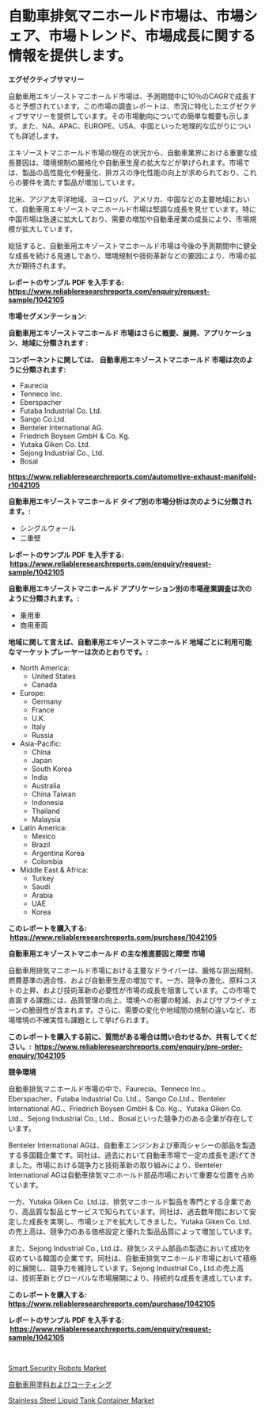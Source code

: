 <p><h1>自動車排気マニホールド市場は、市場シェア、市場トレンド、市場成長に関する情報を提供します。</h1></p><p><strong>エグゼクティブサマリー</strong></p>
<p><p>自動車用エキゾーストマニホールド市場は、予測期間中に10％のCAGRで成長すると予想されています。この市場の調査レポートは、市況に特化したエグゼクティブサマリーを提供しています。その市場動向についての簡単な概要も示します。また、NA、APAC、EUROPE、USA、中国といった地理的な広がりについても詳述します。</p><p>エキゾーストマニホールド市場の現在の状況から、自動車業界における重要な成長要因は、環境規制の厳格化や自動車生産の拡大などが挙げられます。市場では、製品の高性能化や軽量化、排ガスの浄化性能の向上が求められており、これらの要件を満たす製品が増加しています。</p><p>北米、アジア太平洋地域、ヨーロッパ、アメリカ、中国などの主要地域において、自動車用エキゾーストマニホールド市場は堅調な成長を見せています。特に中国市場は急速に拡大しており、需要の増加や自動車産業の成長により、市場規模が拡大しています。</p><p>総括すると、自動車用エキゾーストマニホールド市場は今後の予測期間中に健全な成長を続ける見通しであり、環境規制や技術革新などの要因により、市場の拡大が期待されます。</p></p>
<p><strong>レポートのサンプル PDF を入手する: <a href="https://www.reliableresearchreports.com/enquiry/request-sample/1042105">https://www.reliableresearchreports.com/enquiry/request-sample/1042105</a></strong></p>
<p><strong>市場セグメンテーション:</strong></p>
<p><strong> 自動車用エキゾーストマニホールド 市場はさらに概要、展開、アプリケーション、地域に分類されます :</strong></p>
<p><strong>コンポーネントに関しては、 自動車用エキゾーストマニホールド 市場は次のように分類されます: &nbsp;</strong></p>
<p><ul><li>Faurecia</li><li>Tenneco Inc.</li><li>Eberspacher</li><li>Futaba Industrial Co. Ltd.</li><li>Sango Co.Ltd.</li><li>Benteler International AG.</li><li>Friedrich Boysen GmbH & Co. Kg.</li><li>Yutaka Giken Co. Ltd.</li><li>Sejong Industrial Co., Ltd.</li><li>Bosal</li></ul></p>
<p><strong><a href="https://www.reliableresearchreports.com/automotive-exhaust-manifold-r1042105">https://www.reliableresearchreports.com/automotive-exhaust-manifold-r1042105</a></strong></p>
<p><strong> 自動車用エキゾーストマニホールド タイプ別の市場分析は次のように分類されます。:</strong></p>
<p><ul><li>シングルウォール</li><li>二重壁</li></ul></p>
<p><strong>レポートのサンプル PDF を入手する: &nbsp;<a href="https://www.reliableresearchreports.com/enquiry/request-sample/1042105">https://www.reliableresearchreports.com/enquiry/request-sample/1042105</a></strong></p>
<p><strong> 自動車用エキゾーストマニホールド アプリケーション別の市場産業調査は次のように分類されます。:</strong></p>
<p><ul><li>乗用車</li><li>商用車両</li></ul></p>
<p><strong>地域に関して言えば、自動車用エキゾーストマニホールド 地域ごとに利用可能なマーケットプレーヤーは次のとおりです。:</strong></p>
<p><ul>
    <li>
        North America:
        <ul>
            <li>United States</li>
            <li>Canada</li>
        </ul>
    </li>
    <li>
        Europe:
        <ul>
            <li>Germany</li>
            <li>France</li>
            <li>U.K.</li>
            <li>Italy</li>
            <li>Russia</li>
        </ul>
    </li>
    <li>
        Asia-Pacific:
        <ul>
            <li>China</li>
            <li>Japan</li>
            <li>South Korea</li>
            <li>India</li>
            <li>Australia</li>
            <li>China Taiwan</li>
            <li>Indonesia</li>
            <li>Thailand</li>
            <li>Malaysia</li>
        </ul>
    </li>
    <li>
        Latin America:
        <ul>
            <li>Mexico</li>
            <li>Brazil</li>
            <li>Argentina Korea</li>
            <li>Colombia</li>
        </ul>
    </li>
    <li>
        Middle East & Africa:
        <ul>
            <li>Turkey</li>
            <li>Saudi</li>
            <li>Arabia</li>
            <li>UAE</li>
            <li>Korea</li>
        </ul>
    </li>
    </ul></p>
<p><strong>このレポートを購入する: &nbsp;<a href="https://www.reliableresearchreports.com/purchase/1042105">https://www.reliableresearchreports.com/purchase/1042105</a></strong></p>
<p><strong>自動車用エキゾーストマニホールド の主な推進要因と障壁 市場</strong></p>
<p><p>自動車用排気マニホールド市場における主要なドライバーは、厳格な排出規制、燃費基準の適合性、および自動車生産の増加です。一方、競争の激化、原料コストの上昇、および技術革新の必要性が市場の成長を阻害しています。この市場で直面する課題には、品質管理の向上、環境への影響の軽減、およびサプライチェーンの脆弱性が含まれます。さらに、需要の変化や地域間の規制の違いなど、市場環境の不確実性も課題として挙げられます。</p></p>
<p><strong>このレポートを購入する前に、質問がある場合は問い合わせるか、共有してください。:&nbsp; <a href="https://www.reliableresearchreports.com/enquiry/pre-order-enquiry/1042105">https://www.reliableresearchreports.com/enquiry/pre-order-enquiry/1042105</a></strong></p>
<p><strong>競争環境</strong></p>
<p><p>自動車排気マニホールド市場の中で、Faurecia、Tenneco Inc.、Eberspacher、Futaba Industrial Co. Ltd.、Sango Co.Ltd.、Benteler International AG.、Friedrich Boysen GmbH & Co. Kg.、Yutaka Giken Co. Ltd.、Sejong Industrial Co., Ltd.、Bosalといった競争力のある企業が存在しています。</p><p>Benteler International AGは、自動車エンジンおよび車両シャシーの部品を製造する多国籍企業です。同社は、過去において自動車市場で一定の成長を遂げてきました。市場における競争力と技術革新の取り組みにより、Benteler International AGは自動車排気マニホールド部品市場において重要な位置を占めています。</p><p>一方、Yutaka Giken Co. Ltd.は、排気マニホールド製品を専門とする企業であり、高品質な製品とサービスで知られています。同社は、過去数年間において安定した成長を実現し、市場シェアを拡大してきました。Yutaka Giken Co. Ltd.の売上高は、競争力のある価格設定と優れた製品品質によって増加しています。</p><p>また、Sejong Industrial Co., Ltd.は、排気システム部品の製造において成功を収めている韓国の企業です。同社は、自動車排気マニホールド市場において積極的に展開し、競争力を維持しています。Sejong Industrial Co., Ltd.の売上高は、技術革新とグローバルな市場展開により、持続的な成長を達成しています。</p></p>
<p><strong>このレポートを購入する: &nbsp; <a href="https://www.reliableresearchreports.com/purchase/1042105">https://www.reliableresearchreports.com/purchase/1042105</a></strong></p>
<p><strong>レポートのサンプル PDF を入手する: &nbsp;<a href="https://www.reliableresearchreports.com/enquiry/request-sample/1042105">https://www.reliableresearchreports.com/enquiry/request-sample/1042105</a></strong><strong></strong></p>
<p>&nbsp;</p>
<p><p><a href="https://www.linkedin.com/pulse/smart-security-robots-market-centers-aspects-growth-share-c2zoe?trackingId=06iAan9hF%2B737pw4uVkcbQ%3D%3D">Smart Security Robots Market</a></p><p><a href="https://medium.com/@trevawiszk20231/2024%E5%B9%B4%E3%81%8B%E3%82%892031%E5%B9%B4%E3%81%BE%E3%81%A7%E3%81%AE%E6%9C%9F%E9%96%93%E3%81%AB%E4%BA%88%E6%B8%AC%E3%81%95%E3%82%8C%E3%82%8B%E8%87%AA%E5%8B%95%E8%BB%8A%E7%94%A8%E5%A1%97%E6%96%99%E3%81%8A%E3%82%88%E3%81%B3%E3%82%B3%E3%83%BC%E3%83%86%E3%82%A3%E3%83%B3%E3%82%B0%E5%B8%82%E5%A0%B4%E3%81%AE%E5%88%86%E6%9E%90%E3%81%A8%E8%A6%8F%E6%A8%A1-0c66117e7282">自動車用塗料およびコーティング</a></p><p><a href="https://www.linkedin.com/pulse/stainless-steel-liquid-tank-container-market-offers-provide-h7cee?trackingId=M9GLHKSW1Lw%2BkNVnBszmJQ%3D%3D">Stainless Steel Liquid Tank Container Market</a></p></p>